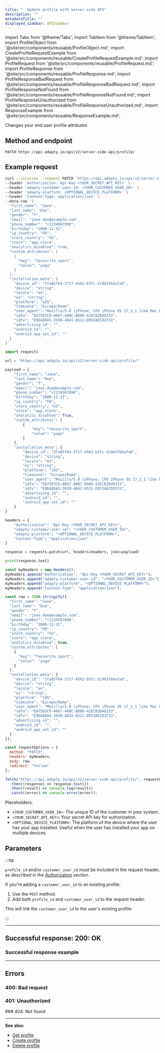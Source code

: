 ```yaml
---
title: "  Update profile with server-side API"
description: ""
metadataTitle: ""
displayed_sidebar: APISidebar
---
```


import Tabs from '@theme/Tabs'; 
import TabItem from '@theme/TabItem'; 
import ProfileObject from '@site/src/components/reusable/ProfileObject.md';
import CreateProfileRequestExample from '@site/src/components/reusable/CreateProfileRequestExample.md';
import ProfileRequest from '@site/src/components/reusable/ProfileRequest.md';
import ProfileResponse from '@site/src/components/reusable/ProfileResponse.md';
import ProfileResponseBadRequest from '@site/src/components/reusable/ProfileResponseBadRequest.md';
import ProfileResponseNotFound from '@site/src/components/reusable/ProfileResponseNotFound.md';
import ProfileResponseUnauthorized from '@site/src/components/reusable/ProfileResponseUnauthorized.md';
import ResponseExample from '@site/src/components/reusable/ResponseExample.md';



Changes your end user profile attributes.

## Method and endpoint

```
PATCH https://api.adapty.io/api/v2/server-side-api/profile/
```


## Example request

<Tabs groupId="api-lang" queryString> 

<TabItem value="curl" label="cURL" default> 

```bash showLineNumbers
curl --location --request PATCH 'https://api.adapty.io/api/v2/server-side-api/profile/' \
--header 'Authorization: Api-Key <YOUR_SECRET_API_KEY>' \
--header 'adapty-customer-user-id: <YOUR_CUSTOMER_USER_ID>' \
--header 'adapty-platform: <OPTIONAL_DEVICE_PLATFORM>' \
--header 'Content-Type: application/json' \
--data-raw '{
  "first_name": "Jane",
  "last_name": "Doe",
  "gender": "f",
  "email": "jane.doe@example.com",
  "phone_number": "+1234567890",
  "birthday": "2000-12-31",
  "ip_country": "FR",
  "store_country": "US",
  "store": "app_store",
  "analytics_disabled": true,
  "custom_attributes": [
    {
      "key": "favourite_sport",
      "value": "yoga"
    }
  ],
  "installation_meta": {
    "device_id": "3fa85f64-5717-4562-b3fc-2c963f66afa6",
    "device": "string",
    "locale": "en",
    "os": "string",
    "platform": "iOS",
    "timezone": "Europe/Rome",
    "user_agent": "Mozilla/5.0 (iPhone; CPU iPhone OS 17_1_1 like Mac OS X) AppleWebKit/605.1.15 (KHTML, like Gecko) Version/17.1 Mobile/15E148 Safari/604.1",
    "idfa": "EA7583CD-A667-48BC-B806-42ECB2B48333",
    "idfv": "E9D48DA5-3930-4B41-8521-D953AECD2F33",
    "advertising_id": "",
    "android_id": "",
    "android_app_set_id": ""
  }
}'
```

</TabItem> 

<TabItem value="python" label="Python" default> 

```python showLineNumbers
import requests

url = "https://api.adapty.io/api/v2/server-side-api/profile/"

payload = {
    "first_name": "Jane",
    "last_name": "Doe",
    "gender": "f",
    "email": "jane.doe@example.com",
    "phone_number": "+1234567890",
    "birthday": "2000-12-31",
    "ip_country": "FR",
    "store_country": "US",
    "store": "app_store",
    "analytics_disabled": True,
    "custom_attributes": [
        {
            "key": "favourite_sport",
            "value": "yoga"
        }
    ],
    "installation_meta": {
        "device_id": "3fa85f64-5717-4562-b3fc-2c963f66afa6",
        "device": "string",
        "locale": "en",
        "os": "string",
        "platform": "iOS",
        "timezone": "Europe/Rome",
        "user_agent": "Mozilla/5.0 (iPhone; CPU iPhone OS 17_1_1 like Mac OS X) AppleWebKit/605.1.15 (KHTML, like Gecko) Version/17.1 Mobile/15E148 Safari/604.1",
        "idfa": "EA7583CD-A667-48BC-B806-42ECB2B48333",
        "idfv": "E9D48DA5-3930-4B41-8521-D953AECD2F33",
        "advertising_id": "",
        "android_id": "",
        "android_app_set_id": ""
    }
}

headers = {
    "Authorization": "Api-Key <YOUR_SECRET_API_KEY>",
    "adapty-customer-user-id": "<YOUR_CUSTOMER_USER_ID>",
    "adapty-platform": "<OPTIONAL_DEVICE_PLATFORM>",
    "Content-Type": "application/json"
}

response = requests.patch(url, headers=headers, json=payload)

print(response.text)
```

</TabItem> 

<TabItem value="js" label="JavaScript" default> 

```javascript showLineNumbers
const myHeaders = new Headers();
myHeaders.append("Authorization", "Api-Key <YOUR_SECRET_API_KEY>");
myHeaders.append("adapty-customer-user-id", "<YOUR_CUSTOMER_USER_ID>");
myHeaders.append("adapty-platform", "<OPTIONAL_DEVICE_PLATFORM>");
myHeaders.append("Content-Type", "application/json");

const raw = JSON.stringify({
  "first_name": "Jane",
  "last_name": "Doe",
  "gender": "f",
  "email": "jane.doe@example.com",
  "phone_number": "+1234567890",
  "birthday": "2000-12-31",
  "ip_country": "FR",
  "store_country": "US",
  "store": "app_store",
  "analytics_disabled": true,
  "custom_attributes": [
    {
      "key": "favourite_sport",
      "value": "yoga"
    }
  ],
  "installation_meta": {
    "device_id": "3fa85f64-5717-4562-b3fc-2c963f66afa6",
    "device": "string",
    "locale": "en",
    "os": "string",
    "platform": "iOS",
    "timezone": "Europe/Rome",
    "user_agent": "Mozilla/5.0 (iPhone; CPU iPhone OS 17_1_1 like Mac OS X) AppleWebKit/605.1.15 (KHTML, like Gecko) Version/17.1 Mobile/15E148 Safari/604.1",
    "idfa": "EA7583CD-A667-48BC-B806-42ECB2B48333",
    "idfv": "E9D48DA5-3930-4B41-8521-D953AECD2F33",
    "advertising_id": "",
    "android_id": "",
    "android_app_set_id": ""
  }
});

const requestOptions = {
  method: "PATCH",
  headers: myHeaders,
  body: raw,
  redirect: "follow"
};

fetch("https://api.adapty.io/api/v2/server-side-api/profile/", requestOptions)
  .then((response) => response.text())
  .then((result) => console.log(result))
  .catch((error) => console.error(error));
```

</TabItem> 

</Tabs>

Placeholders: 

- `<YOUR_CUSTOMER_USER_ID>`: The unique ID of the customer in your system.
- `<YOUR_SECRET_API_KEY>`: Your secret API key for authorization.
- `<OPTIONAL_DEVICE_PLATFORM>`: The platform of the device where the user has your app installed. Useful when the user has installed your app on multiple devices.

<!--- <CreateProfileRequestExample /> --->

## Parameters

 <ProfileRequest />

:::tip

`profile_id` and/or `customer_user_id` must be included in the request header, as described in the [Authorization](ss-authorization) section.

If you're adding a `customer_user_id` to an existing profile:

1. Use the `POST` method.
2. Add both `profile_id` and `customer_user_id` to the request header.

This will link the `customer_user_id` to the user's existing profile.

:::

---

## Successful response: 200: OK

<ProfileResponse />

### Successful response example
<ResponseExample />  

---

## Errors

### 400: Bad request

<ProfileResponseBadRequest />  

### 401: Unauthorized

<ProfileResponseUnauthorized />  
### 404: Not found

<ProfileResponseNotFound />  



---

**See also:**

- [Get profile](ss-get-profile)
- [Create profile](ss-create-profile)
- [Delete profile](ss-delete-profile)